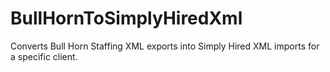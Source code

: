 BullHornToSimplyHiredXml
========================

Converts Bull Horn Staffing XML exports into Simply Hired XML imports for a specific client.
